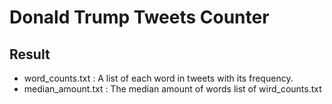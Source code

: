 # Donald Trump Tweets Counter
## Result
- word_counts.txt : A list of each word in tweets with its frequency.
- median_amount.txt : The median amount of words list of wird_counts.txt